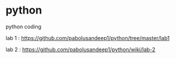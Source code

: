 # python
python coding

lab 1 :   https://github.com/pabolusandeep1/python/tree/master/lab1

lab 2 :    https://github.com/pabolusandeep1/python/wiki/lab-2
